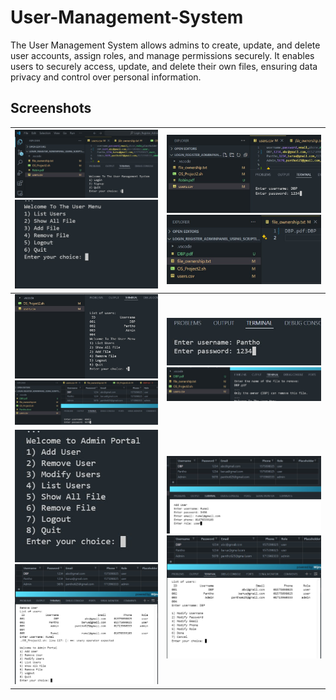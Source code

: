 # User-Management-System

The User Management System allows admins to create, update, and delete user accounts, assign roles, and manage permissions securely. It enables users to securely access, update, and delete their own files, ensuring data privacy and control over personal information.

## **Screenshots**
| ![Image 1](UserManagementimg/Img0.jpg)  ![Image 2](UserManagementimg/Img2u.jpg) | ![Image7](UserManagementimg/Img1u.jpg) ![Image3](UserManagementimg/Img3u.jpg) |  
|---------------------------------------------------------------------------------|-------------------------------------------------------------------------------|
| ![Image 1](UserManagementimg/Img4u.jpg)  ![Image 2](UserManagementimg/Img1.jpg) | ![Image7](UserManagementimg/Img5U.png) ![Image3](UserManagementimg/img6u.jpg) |  
| ![Image 1](UserManagementimg/Img2.jpg) ![Image3](UserManagementimg/Img4.jpg)  | ![Image3](UserManagementimg/Img3.jpg) ![Image3](UserManagementimg/Img5.jpg) |  
